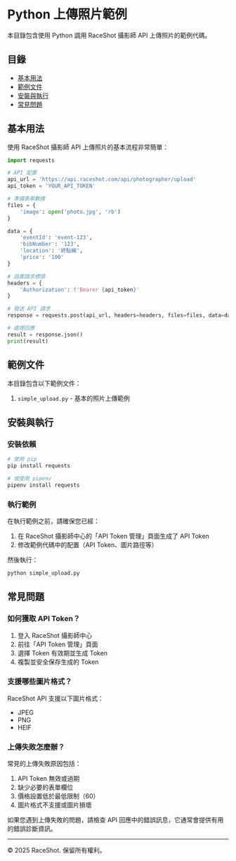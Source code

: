 # Python 上傳照片範例

本目錄包含使用 Python 調用 RaceShot 攝影師 API 上傳照片的範例代碼。

## 目錄

- [基本用法](#基本用法)
- [範例文件](#範例文件)
- [安裝與執行](#安裝與執行)
- [常見問題](#常見問題)

## 基本用法

使用 RaceShot 攝影師 API 上傳照片的基本流程非常簡單：

```python
import requests

# API 配置
api_url = 'https://api.raceshot.com/api/photographer/upload'
api_token = 'YOUR_API_TOKEN'

# 準備表單數據
files = {
    'image': open('photo.jpg', 'rb')
}

data = {
    'eventId': 'event-123',
    'bibNumber': '123',
    'location': '終點線',
    'price': '100'
}

# 設置請求標頭
headers = {
    'Authorization': f'Bearer {api_token}'
}

# 發送 API 請求
response = requests.post(api_url, headers=headers, files=files, data=data)

# 處理回應
result = response.json()
print(result)
```

## 範例文件

本目錄包含以下範例文件：

1. `simple_upload.py` - 基本的照片上傳範例

## 安裝與執行

### 安裝依賴

```bash
# 使用 pip
pip install requests

# 或使用 pipenv
pipenv install requests
```

### 執行範例

在執行範例之前，請確保您已經：

1. 在 RaceShot 攝影師中心的「API Token 管理」頁面生成了 API Token
2. 修改範例代碼中的配置（API Token、圖片路徑等）

然後執行：

```bash
python simple_upload.py
```

## 常見問題

### 如何獲取 API Token？

1. 登入 RaceShot 攝影師中心
2. 前往「API Token 管理」頁面
3. 選擇 Token 有效期並生成 Token
4. 複製並安全保存生成的 Token

### 支援哪些圖片格式？

RaceShot API 支援以下圖片格式：
- JPEG
- PNG
- HEIF

### 上傳失敗怎麼辦？

常見的上傳失敗原因包括：

1. API Token 無效或過期
2. 缺少必要的表單欄位
3. 價格設置低於最低限制（60）
4. 圖片格式不支援或圖片損壞

如果您遇到上傳失敗的問題，請檢查 API 回應中的錯誤訊息，它通常會提供有用的錯誤診斷資訊。

---

© 2025 RaceShot. 保留所有權利。
